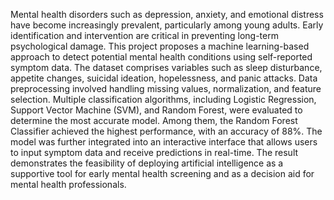 Mental health disorders such as depression, anxiety, and emotional distress have become increasingly prevalent, particularly among young adults. Early identification and intervention are critical in preventing long-term psychological damage. This project proposes a machine learning-based approach to detect potential mental health conditions using self-reported symptom data. The dataset comprises variables such as sleep disturbance, appetite changes, suicidal ideation, hopelessness, and panic attacks. Data preprocessing involved handling missing values, normalization, and feature selection. Multiple classification algorithms, including Logistic Regression, Support Vector Machine (SVM), and Random Forest, were evaluated to determine the most accurate model. Among them, the Random Forest Classifier achieved the highest performance, with an accuracy of 88%. The model was further integrated into an interactive interface that allows users to input symptom data and receive predictions in real-time. The result demonstrates the feasibility of deploying artificial intelligence as a supportive tool for early mental health screening and as a decision aid for mental health professionals.
